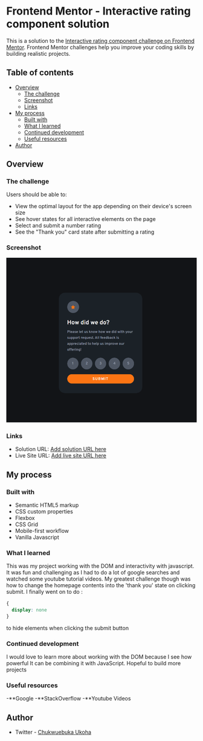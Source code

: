 # Frontend Mentor - Interactive rating component solution

This is a solution to the [Interactive rating component challenge on Frontend Mentor](https://www.frontendmentor.io/challenges/interactive-rating-component-koxpeBUmI). Frontend Mentor challenges help you improve your coding skills by building realistic projects. 

## Table of contents

- [Overview](#overview)
  - [The challenge](#the-challenge)
  - [Screenshot](#screenshot)
  - [Links](#links)
- [My process](#my-process)
  - [Built with](#built-with)
  - [What I learned](#what-i-learned)
  - [Continued development](#continued-development)
  - [Useful resources](#useful-resources)
- [Author](#author)

## Overview

### The challenge

Users should be able to:

- View the optimal layout for the app depending on their device's screen size
- See hover states for all interactive elements on the page
- Select and submit a number rating
- See the "Thank you" card state after submitting a rating

### Screenshot

![Screenshot](./images/screenshot.png)

### Links

- Solution URL: [Add solution URL here](https://your-solution-url.com)
- Live Site URL: [Add live site URL here](https://your-live-site-url.com)

## My process

### Built with

- Semantic HTML5 markup
- CSS custom properties
- Flexbox
- CSS Grid
- Mobile-first workflow
- Vanilla Javascript

### What I learned

This was my project working with the DOM and interactivity with javascript. It was fun and challenging as I had to do a lot of google searches and watched some youtube tutorial videos.
My greatest challenge though was how to change the homepage contents into the 'thank you' state on clicking submit.
I finally went on to do :
```css
{
  display: none
}
```
to hide elements when clicking the submit button

### Continued development

I would love to learn more about working with the DOM because I see how powerful It can be combining it with JavaScript. Hopeful to build more projects

### Useful resources

-**Google
-**StackOverflow
-**Youtube Videos


## Author
- Twitter - [Chukwuebuka Ukoha](https://www.twitter.com/Uko1Chukwuebuka)